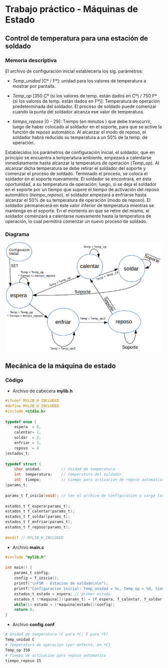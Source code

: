 # Trabajo práctico - Máquinas de Estado
## Control de temperatura para una estación de soldado

### Memoria descriptiva

El archivo de configuración inicial establecería los sig. parámetros:

- *Temp_unidad* [Cº / Fº]: unidad para los valores de temperatura a mostrar por pantalla.
- *Temp_op* [350 Cº (si los valores de temp. están dados en Cº) / 750 Fº (si los valores de temp. están dados en Fº)]: Temperatura de operación predeterminada del soldador. El proceso de soldado puede comenzar cuando la punta del soldador alcanza ese valor de temperatura.

- *tiempo_reposo* [0 - 29]: Tiempo (en minutos ) que debe transcurrir, luego de haber colocado al soldador en el soporte, para que se active la función de reposo automático. Al alcanzar el modo de reposo, el soldador habrá reducido su temperatura a un 50% de la temp. de operación.

Establecidos los parámetros de configuración inicial, el soldador, que en principio se encuentra a temperatura ambiente, empezará a calentarse inmediatamente hasta alcanzar la temperatura de operación (*Temp_op*). 
Al alcanzar dicha temperatura se debe retirar el soldador del soporte y comenzar el proceso de soldado.
Terminado el proceso, se coloca el soldador en el soporte nuevamente. El soldador se encontrará, en ésta oportunidad, a su temperatura de operación; luego, si se deja el soldador en el soporte por un tiempo que supere el tiempo de activación del reposo automático (*tiempo_reposo*), el soldador empezará a enfriarse hasta alcanzar el 50% de su temperatura de operación (modo de reposo).
El soldador permanecerá en éste valor inferior de temperatura mientras se mantenga en el soporte. En el momento en que se retire del mismo, el soldador comenzará a calentarse nuevamente hasta la temperatura de operación, lo cual permitirá comenzar un nuevo proceso de soldado.

### Diagrama

![Diagrama 2](https://github.com/Diego-Juarez/tp-maquinas-de-estado/blob/master/recursos/Imagen%20diagrama%202%20(Info%202%20TP).png)

## Mecánica de la máquina de estado

### Código

- Archivo de cabecera __mylib.h__

~~~c
#ifndef MYLIB_H_INCLUDED
#define MYLIB_H_INCLUDED
#include <stdio.h>

typedef enum {
    espera  = 0,
    calentar= 1,
    soldar  = 2,
    enfriar = 3,
    reposo  = 4
}estados_t;

typedef struct {
    char unidad;         // Unidad de temperatura
    int  temperatura;    // temperatura del soldador
    int  tiempo;         // tiempo para activacion de reposo automatico
}params_t;

params_t f_inicio(void); // lee el archivo de configuracion y carga las variables.

estados_t f_espera(params_t);
estados_t f_calentar(params_t);
estados_t f_soldar(params_t);
estados_t f_enfriar(params_t);
estados_t f_reposo(params_t);

#endif // MYLIB_H_INCLUDED
~~~

- Archivo __main.c__

~~~c
#include "mylib.h"

int main() {
    params_t config;
    config = f_inicio();
    printf("\nFSM - Estacion de soldado\n\n");
    printf("Configuracion inicial: Temp_unidad = %c, Temp_op = %d, tiempo_reposo = %d\n", config.unidad, config.temperatura, config.tiempo);
    estados_t estado = espera; // primer estado
    estados_t (*maquina[])(params_t) = {f_espera, f_calentar, f_soldar, f_enfriar, f_reposo};
    while(1) estado = (*maquina[estado])(config);
    return 0;
} 
~~~
- Archivo __config.conf__

~~~bash
# Unidad de temperatura (C para ºC; F para ºF)
Temp_unidad C
# Temperatura de operacion (por defecto, en ºC)
Temp_op 350
# Tiempo de activacion para reposo automatico
tiempo_reposo 15
~~~

